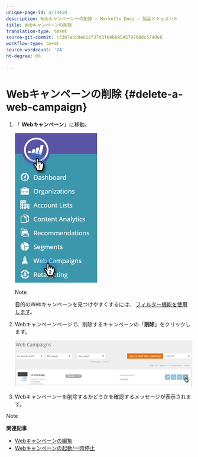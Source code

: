 ```yaml
---
unique-page-id: 4719410
description: Webキャンペーンーの削除 — Marketto Docs — 製品ドキュメント
title: Webキャンペーンの削除
translation-type: tm+mt
source-git-commit: c33b7ab59e612f37d3f64bb954579700dc574068
workflow-type: tm+mt
source-wordcount: '74'
ht-degree: 0%

---
```



# Webキャンペーンの削除 {#delete-a-web-campaign}

1. 「 **Webキャンペーン**」に移動。

   ![](assets/web-campaigns-hand-3.jpg)

   >[!NOTE]
   >
   >目的のWebキャンペーンを見つけやすくするには、 [フィルター機能を使用します](filter-web-campaigns.md)。

1. Webキャンペーンページで、削除するキャンペーンの「**削除**」をクリックします。

   ![](assets/web-campaigns-1-delete-hand-1.png)

1. Webキャンペーンーを削除するかどうかを確認するメッセージが表示されます。

>[!NOTE]
>
>**関連記事**
>
>* [Webキャンペーンの編集](edit-an-existing-web-campaign.md)
>* [Webキャンペーンの起動/一時停止](launch-pause-a-web-campaign.md)

